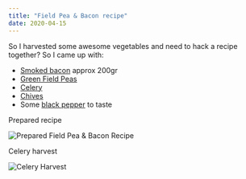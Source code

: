 ```yaml
---
title: "Field Pea & Bacon recipe"
date: 2020-04-15
---
```


So I harvested some awesome vegetables and need to hack a recipe together? So I came up with:

* [Smoked bacon](https://en.wikipedia.org/wiki/Bacon) approx 200gr
* [Green Field Peas](https://en.wikipedia.org/wiki/Pea#Field_pea)
* [Celery](https://en.wikipedia.org/wiki/Celery)
* [Chives](https://en.wikipedia.org/wiki/Chives)
* Some [black pepper](https://en.wikipedia.org/wiki/Black_pepper) to taste

Prepared recipe

![Prepared Field Pea & Bacon Recipe](/images/field-pea-and-bacon-recipe/IMG_0567.jpg)

Celery harvest

![Celery Harvest](/images/field-pea-and-bacon-recipe/IMG_0116.JPG)

